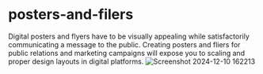 # posters-and-filers
Digital posters and flyers have to be visually appealing while satisfactorily communicating a message to the public.
Creating posters and fliers for public relations and marketing campaigns will expose you to scaling and proper design layouts in digital platforms.
![Screenshot 2024-12-10 162213](https://github.com/user-attachments/assets/f1f778f9-175a-4de8-8390-dff7b7dd9238)
